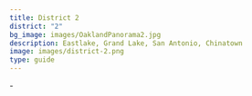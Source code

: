 ```yaml
---
title: District 2
district: "2"
bg_image: images/OaklandPanorama2.jpg
description: Eastlake, Grand Lake, San Antonio, Chinatown
image: images/district-2.png
type: guide
---
```

\-
